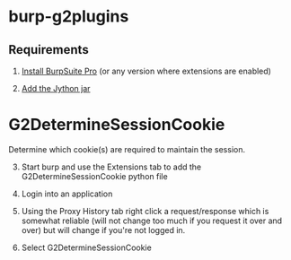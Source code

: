 burp-g2plugins
==============

## Requirements

1. [Install BurpSuite Pro](http://portswigger.net/burp/editions.html) (or any version where extensions are enabled)

2. [Add the Jython jar](http://www.burpextensions.com/tutorials/setting-up-the-pythonjython-environment-for-burp-suite/)

# G2DetermineSessionCookie
Determine which cookie(s) are required to maintain the session.

3. Start burp and use the Extensions tab to add the G2DetermineSessionCookie python file

4. Login into an application

5. Using the Proxy History tab right click a request/response which is somewhat reliable (will not change too much if you request it over and over) but will change if you're not logged in.

6. Select G2DetermineSessionCookie


